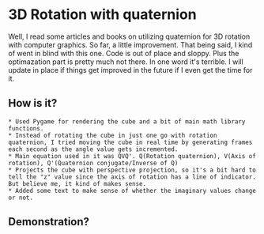 # 3D Rotation with quaternion

Well, I read some articles and books on utilizing quaternion for 3D rotation with computer graphics. So far, a little improvement. That being said, I kind of went in blind with this one. Code is out of place and sloppy. Plus the optimazation part is pretty much not there. In one word it's terrible. I will update in place if things get improved in the future if I even get the time for it. 

## How is it?

    * Used Pygame for rendering the cube and a bit of main math library functions.
    * Instead of rotating the cube in just one go with rotation quaternion, I tried moving the cube in real time by generating frames each second as the angle value gets incremented. 
    * Main equation used in it was QVQ'. Q(Rotation quaternion), V(Axis of rotation), Q'(Quaternion conjugate/Inverse of Q)
    * Projects the cube with perspective projection, so it's a bit hard to tell the "z" value since the axis of rotation has a line of indicator. But believe me, it kind of makes sense.
    * Added some text to make sense of whether the imaginary values change or not.

## Demonstration?

    
